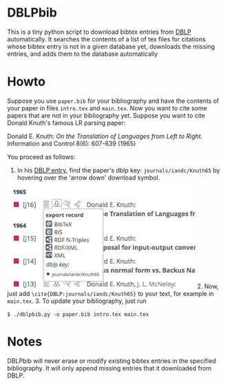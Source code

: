 DBLPbib
=======

This is a tiny python script to download bibtex entries from [DBLP](http://dblp.uni-trier.de/) automatically.
It searches the contents of a list of tex files for citations whose bibtex entry is not in a given database yet, downloads the missing entries, and adds them to the database automatically

Howto
=====

Suppose you use `paper.bib` for your bibliography and have the contents of your paper in files `intro.tex` and `main.tex`.
Now you want to cite some papers that are not in your bibliography yet.
Suppose you want to cite Donald Knuth's famous LR parsing paper:

Donald E. Knuth: *On the Translation of Languages from Left to Right.* Information and Control 8(6): 607-639 (1965)

You proceed as follows:

1. In his [DBLP entry](http://dblp.uni-trier.de/pers/hd/k/Knuth:Donald_E=), find the paper's dblp key: `journals/iandc/Knuth65` by hovering over the 'arrow down' download symbol.

![DBLP Entry](doc/dblp.png)
2. Now, just add `\cite{DBLP:journals/iandc/Knuth65}` to your text, for example in `main.tex`.
3. To update your bibliography, just run
```
$ ./dblpbib.py -o paper.bib intro.tex main.tex
```

Notes
=====

DBLPbib will never erase or modify existing bibtex entries in the specified bibliography.
It will only append missing entries that it downloaded from DBLP.
